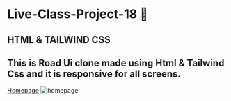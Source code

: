 # Live-Class-Project-18 🤩
## HTML & TAILWIND CSS
## This is Road Ui clone made using Html &amp; Tailwind Css and it is responsive for all screens.
[Homepage](https://live-class-project-18-educational.netlify.app/)
![homepage](https://user-images.githubusercontent.com/111434481/205705848-5efd9c72-3f3b-403f-9ff1-0229a171dd3b.png)

